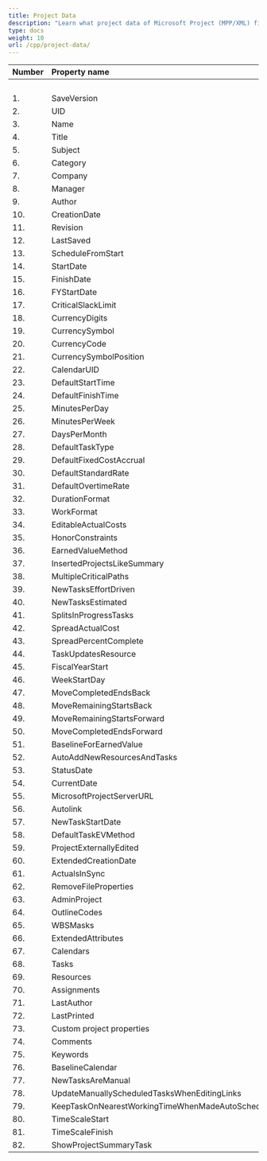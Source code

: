 ```yaml
---
title: Project Data
description: "Learn what project data of Microsoft Project (MPP/XML) files are can be written or read by Aspose.Tasks for C++."
type: docs
weight: 10
url: /cpp/project-data/
---
```


|**Number** |**Property name** |**XML** |**MPP** |** |** |**  |** |** |**Comments** |
| :- | :- | :- | :- | :- | :- | :- | :- | :- | :- |
| | | |**2003** |**2007** |**2010** |**2013** |**2016** |**2019** | |
|1. |SaveVersion |R/W |N/A |R |R |R |R |R | |
|2. |UID |– |– |– |– |– |– |– | |
|3. |Name |R/W |R/W |R/W |R/W |R/W |R/W |R/W | |
|4. |Title |R/W |R/W |R/W |R/W |R/W |R/W |R/W | |
|5. |Subject |R/W |R/W |R/W |R/W |R/W |R/W |R/W | |
|6. |Category |R/W |R/W |R/W |R/W |R/W |R/W |R/W | |
|7. |Company |R/W |R/W |R/W |R/W |R/W |R/W |R/W | |
|8. |Manager |R/W |R/W |R/W |R/W |R/W |R/W |R/W | |
|9. |Author |R/W |R/W |R/W |R/W |R/W |R/W |R/W | |
|10. |CreationDate |R/W |R |R |R |R |R |R | |
|11. |Revision |R/W |R/W |R/W|R/W |R/W |R/W |R/W | |
|12. |LastSaved |R/W |R/W |R/W |R/W |R/W |R/W |R/W | |
|13. |ScheduleFromStart |R/W |R/W |R/W |R/W |R/W |R/W |R/W | |
|14. |StartDate |R/W |R/W |R/W |R/W |R/W |R/W |R/W | |
|15. |FinishDate |R/W |R/W |R/W |R/W |R/W |R/W |R/W | |
|16. |FYStartDate |R/W |R/W |R/W |R/W |R/W |R/W |R/W | |
|17. |CriticalSlackLimit |R/W |R/W |R/W |R/W |R/W |R/W |R/W | |
|18. |CurrencyDigits |R/W |R/W |R/W |R/W |R/W |R/W |R/W | |
|19. |CurrencySymbol |R/W |R/W |R/W |R/W |R/W |R/W |R/W | |
|20. |CurrencyCode |R/W |R/W |R/W |R/W |R/W |R/W |R/W | |
|21. |CurrencySymbolPosition |R/W |R/W |R/W |R/W |R/W |R/W |R/W | |
|22. |CalendarUID |R/W |R/W |R/W |R/W |R/W |R/W |R/W | |
|23. |DefaultStartTime |R/W |R/W |R/W |R/W |R/W |R/W |R/W | |
|24. |DefaultFinishTime |R/W |R/W |R/W |R/W |R/W |R/W |R/W | |
|25. |MinutesPerDay |R/W |R/W |R/W |R/W |R/W |R/W |R/W | |
|26. |MinutesPerWeek |R/W |R/W |R/W |R/W |R/W |R/W |R/W | |
|27. |DaysPerMonth |R/W |R/W |R/W |R/W |R/W |R/W |R/W | |
|28. |DefaultTaskType |R/W |R/W |R/W |R/W |R/W |R/W |R/W | |
|29. |DefaultFixedCostAccrual |R/W |R/W |R/W |R/W |R/W |R/W |R/W | |
|30. |DefaultStandardRate |R/W |R/W |R/W |R/W |R/W |R/W |R/W | |
|31. |DefaultOvertimeRate |R/W |R/W |R/W |R/W |R/W |R/W |R/W | |
|32. |DurationFormat |R/W |R/W |R/W |R/W |R/W |R/W |R/W | |
|33. |WorkFormat |R/W |R/W |R/W |R/W |R/W |R/W |R/W | |
|34. |EditableActualCosts |R/W |R/W |R/W |R/W |R/W |R/W |R/W | |
|35. |HonorConstraints |R/W |R/W |R/W |R/W |R/W |R/W |R/W | |
|36. |EarnedValueMethod |R/W |– |– |– |– |– |– | |
|37. |InsertedProjectsLikeSummary |R/W |R/W |R/W |R/W |R/W |R/W |R/W | |
|38. |MultipleCriticalPaths |R/W |R/W |R/W |R/W |R/W |R/W |R/W | |
|39. |NewTasksEffortDriven |R/W |R/W |R/W |R/W |R/W |R/W |R/W | |
|40. |NewTasksEstimated |R/W |R/W |R/W |R/W |R/W |R/W |R/W | |
|41. |SplitsInProgressTasks |R/W |R/W |R/W |R/W |R/W |R/W |R/W | |
|42. |SpreadActualCost |R/W |R/W |R/W |R/W |R/W |R/W |R/W | |
|43. |SpreadPercentComplete |R/W |R/W |R/W |R/W |R/W |R/W |R/W | |
|44. |TaskUpdatesResource |R/W |R/W |R/W |R/W |R/W |R/W |R/W | |
|45. |FiscalYearStart |R/W |R/W |R/W |R/W |R/W |R/W |R/W | |
|46. |WeekStartDay |R/W |R/W |R/W |R/W |R/W |R/W |R/W | |
|47. |MoveCompletedEndsBack |R/W |R/W |R/W |R/W |R/W |R/W |R/W | |
|48. |MoveRemainingStartsBack |R/W |R/W |R/W |R/W |R/W |R/W |R/W | |
|49. |MoveRemainingStartsForward |R/W |R/W |R/W |R/W |R/W |R/W |R/W | |
|50. |MoveCompletedEndsForward |R/W |R/W |R/W |R/W |R/W |R/W |R/W | |
|51. |BaselineForEarnedValue |R/W |R/W |R/W |R/W |R/W |R/W |R/W | |
|52. |AutoAddNewResourcesAndTasks |R/W |R/W |R/W |R/W |R/W |R/W |R/W | |
|53. |StatusDate |R/W |R/W |R/W |R/W |R/W |R/W |R/W | |
|54. |CurrentDate |R/W |R |R |R |R |R |R | |
|55. |MicrosoftProjectServerURL |R/W |– |– |– |– |– |– | |
|56. |Autolink |R/W |R/W|R/W |R/W |R/W |R/W |R/W | |
|57. |NewTaskStartDate |R/W |R/W |R/W |R/W |R/W |R/W |R/W | |
|58. |DefaultTaskEVMethod |R/W |R/W |R/W |R/W |R/W |R/W |R/W | |
|59. |ProjectExternallyEdited |R/W |– |– |– |– |– |– | |
|60. |ExtendedCreationDate |R/W |– |– |– |– |– |– | |
|61. |ActualsInSync |R/W |– |– |– |– |– |– | |
|62. |RemoveFileProperties |R/W |R/W |R/W |R/W |R/W |R/W |R/W | |
|63. |AdminProject |R/W |– |– |– |– |– |– | |
|64. |OutlineCodes |R/W |R/W |R/W |R/W |R/W |R/W |R/W | |
|65. |WBSMasks |– |– |– |– |– |– |– | |
|66. |ExtendedAttributes |R/W |R/W |R/W |R/W |R/W |R/W |R/W | |
|67. |Calendars |R/W |R/W |R/W |R/W |R/W |R/W |R/W | |
|68. |Tasks |R/W |R/W |R/W |R/W |R/W |R/W |R/W | |
|69. |Resources |R/W |R/W |R/W |R/W |R/W |R/W |R/W | |
|70. |Assignments |R/W |R/W |R/W |R/W |R/W |R/W |R/W | |
|71. |LastAuthor |N/A |R/W |R/W |R/W |R/W |R/W |R/W | |
|72. |LastPrinted |N/A |R/W |R/W |R/W |R/W |R/W |R/W | |
|73. |Custom project properties |N/A |R |R |R |R |R |R | |
|74. |Comments |N/A |R/W |R/W |R/W |R/W |R/W |R/W | |
|75. |Keywords |N/A |R/W |R/W |R/W |R/W |R/W |R/W | |
|76. |BaselineCalendar |– |N/A |N/A |– |– |– |– | |
|77. |NewTasksAreManual |R/W |N/A |N/A |R/W |R/W |R/W |R/W | |
|78. |UpdateManuallyScheduledTasksWhenEditingLinks |R/W |N/A |N/A |R/W|R/W |R/W|R/W | |
|79. |KeepTaskOnNearestWorkingTimeWhenMadeAutoScheduled |R/W |N/A |N/A |R/W |R/W |R/W|R/W | |
|80. |TimeScaleStart|N/A |R |R |R |R |R |R | |
|81. |TimeScaleFinish|N/A |R |R |R |R |R |R | |
|82. |ShowProjectSummaryTask|N/A |R |R |R |R |R |R | |

